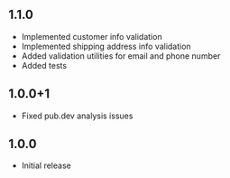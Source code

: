 ## 1.1.0

- Implemented customer info validation
- Implemented shipping address info validation
- Added validation utilities for email and phone number
- Added tests

## 1.0.0+1

- Fixed pub.dev analysis issues

## 1.0.0

- Initial release
